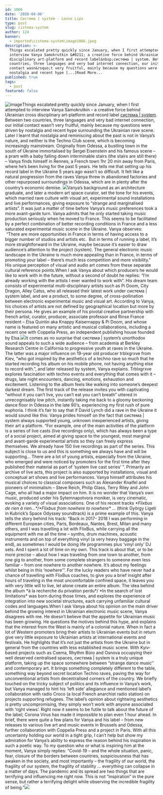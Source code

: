 ```yaml
---
id: 1066
date: '2020-04-06'
title: Cистема | system - Loose Lips
type: post
slug: cistema-system
author: 124
banner:
  - imported\cistema-system\image1066.jpeg
description: >-
  Things escalated pretty quickly since January, when I first attempted to
  interview Vanya Samokrutkin &#8211; a creative force behind Ukrainian cross
  disciplinary art-platform and record label&nbsp;система | system. Between two
  countries, three languages and very bad internet connection, our initial
  contact wasn&rsquo;t very fruitful, mainly because my questions were driven by
  nostalgia and recent hype [...]Read More...
published: true
tags:
  - post
featured: false
---
```

![image](../imported\cistema-system\image1066.jpeg)Things escalated pretty quickly since January, when I first attempted to interview Vanya Samokrutkin – a creative force behind Ukrainian cross disciplinary art-platform and record label [система | system](https://soundcloud.com/systemma1). Between two countries, three languages and very bad internet connection, our initial contact wasn’t very fruitful, mainly because my questions were driven by nostalgia and recent hype surrounding the Ukrainian rave scene. Later I learnt that nostalgia and reminiscing about the past is not in Vanya’s nature, and neither is the Techno Club scene, which is becoming increasingly mainstream. Originally from Odessa, a bustling town in the south of Ukraine immortalised by Sergei Eisenstein and his famous scene – a pram with a baby falling down interminable stairs (the stairs are still there) – Vanya finds himself in Rennes, a French town 1hr 20 min away from Paris, where he’s been living for the past 5 years. He tells me that setting up his record label in the Ukraine 5 years ago wasn’t so difficult. It felt like a natural progression from the raves Vanya threw in abandoned factories and other repurposed surroundings in Odessa, which are in plenty after the country’s economic demise. ![](/wp-content/uploads/live/img/wysiwyg/5e8b2e065fcfb.jpg)Vanya’s background as an architecture graduate, and later a modern art space curator, set the tone for his events, which married rave culture with visual art, experimental sound installations and live performances, giving exposure to “strange and marginalised artists”. It was just a matter of time before Vanya’s music preferences took a more avant-garde turn. Vanya admits that he only started taking music production seriously when he moved to France. This seems to be facilitated by a perfect combination of better recording conditions in France and a less saturated experimental music scene in the Ukraine. Vanya observes:  “There are more opportunities in France in terms of having access to a bigger number of studios and artists etc.  But in terms of running a label, it’s more straightforward in the Ukraine, maybe because it’s easier to draw audience’s attention to the project (system). The general electronic music landscape in the Ukraine is much more appealing than in France, in terms of promoting your label – there’s much less competition and more visibility." His unique perception of visual and audio art comes from these separate cultural reference points.When I ask Vanya about which producers he would like to work with in the future, without a second of doubt he replies: “I’m already working with the artists I ever wanted to work with”. His dream team consists of experimental multi-disciplinary artists such as Pi Doom, City Dragon, Alley Catss, who all released their latest work under система | system label, and are a product, to some degree, of cross-pollination between electronic experimental music and visual art. According to Vanya, his choices of artists are not defined by geographical location but more by their persona. He gives an example of his pivotal creative partnership with french artist, curator, producer, associate professor and Rinse France resident – Elsa Quintin aka Knappy Kaisernappy & Pi Doom, and whose name is featured on many artistic and musical collaborations, including a recent one with Coppelia Press, an independent publishing house founded by Elsa.![](/wp-content/uploads/live/img/wysiwyg/5e8b2e2e5ee5c.jpg)It comes as no surprise that система | system’s unorthodox sound appeals to such a wide audience – from academia at Berkley Research Centre in California to progressive youth at raves in the Ukraine. The latter was a major influence on 19-year old producer trblxgrxve from Kiev, “who got inspired by the aesthetics of a techno rave so much that he started recording his album on his mobile phone, not having anything else to record with.”, and later released by system, Vanya explains. Trblxgrxve explores fascination with techno events and everything that comes with it – drugs, late night encounters, dancing, emotions, exhaustion and excitement. Listening to the album feels like walking into someone’s deepest darkest dream. The first track of the release invites you with captivating “without it you can’t live, you can’t eat you can’t breath” uttered in unrecognisably low pitch, instantly taking me back to a gloomy beckoning dance floor in Odessa in the late 90’s, experiencing my first rush of pure euphoria. I think it’s fair to say that if David Lynch did a rave in the Ukraine it would sound like this: Vanya prides himself on the fact that система | system always supported young, unknown inexperienced artists, giving their art a platform. “For example, one of the main activities of the platform is a series of live casts (live recordings only), which has always been a type of a social project, aimed at giving space to the youngest, most marginal and avant-garde experimental artists so they can freely express themselves. We already have 150 live recordings as part of the series. This subject is close to us and this is something we always have and will be supporting… There are a lot of young artists, especially from the Ukraine, who emerged and were noticed by promoters for the first time after they published their material as part of ‘system live cast series’ ”. Primarily an archive of live acts, this project is also supported by installations, visual and conceptual art shows and live performances. Vanya himself attributes his musical choices to classical composers such as Alexander Knaifel and pioneers of minimalism – Steve Reich, Philip Glass, Terry Riley and John Cage, who all had a major impact on him. It is no wonder that Vanya’s own music, produced under his Sytemnapotvora moniker, is very cinematic, evoking a variety of visual associations. One of his recent tracks _\*Flixbus de rien à rien…\*/\*Flixbus from nowhere to nowhere\*_ … (think György Ligeti in Kubrick’s Space Odyssey soundtrack) is a prime example of this. Vanya tells the story behind his track: “Back in 2017- 2018 I was performing in different European cities, Paris, Bordeaux, Nantes, Brest, Milan and many others, and I was travelling a lot with FlixBus, while carrying all the equipment with me all the time – synths, drum machines, acoustic instruments and on top of everything vinyl (a very heavy baggage in the end), as sometimes I would be doing life programmes plus ‘vinyl only’ DJ sets. And I spent a lot of time on my own. This track is about that, or to be more precise – about how I was traveling from one town to another, from one gig to another, from some complete strangers to someone even less familiar – from one nowhere to another nowhere. It’s about my feelings whilst being in this ‘nowhere’”. For the lucky readers who have never had a chance of travelling with FlixBus coaches, to give you a brief insight after hours of traveling in the most uncomfortable confined space, it leaves you with very little will to live, let alone create an entire album. The idea behind the album \*à la recherche du privation perdu\*/ \*In the search of lost limitations\* was born during those times, and explores the experience of integration into new societal structures, each carrying unfamiliar cultural codes and languages.When I ask Vanya about his opinion on the main driver behind the growing interest in Ukrainian electronic music scene, Vanya disagrees with me. He doesn’t believe that the appetite for Ukrainian music has been growing. He questions the motives behind this hype, and explains that the interest from the West is mainly of a colonial nature. When in fact a lot of Western promoters bring their artists to Ukrainian events but in return give very little exposure to Ukrainian artists at international events and festivals. He highlights that it’s not just the artists from the Ukraine but in general from the countries with less established music scene. With Kyiv-based projects such as Cxema, Rhythm Büro and Osnova occupying their well deserved centralised spaces, система | system is a truly unique platform, taking up the space somewhere between “strange dance music’’ and contemporary art. It brings something completely different to the table, something way beyond secret location Techno raves, paving the way for unconventional artists from decentralised corners of the country. We briefly touched on the tricky subject of politics and its influence in Vanya’s work, but Vanya managed to hint his ‘left side’ allegiance and mentioned label’s collaboration with radio Croco (a local French anarchist radio station) on projects supporting refugees. The label’s opinion about rightwing aesthetics is pretty uncompromising, they simply won’t work with anyone associated with ‘right views’. Right now it seems to be futile to talk about the future of the label; Corona Virus has made it impossible to plan even 1 hour ahead. In brief, there were quite a few plans for Vanya and his label – from new releases to various live art and music events in Brussels and Odessa, further collaboration with Coppelia Press and a project in Paris. With all this uncertainty holding our world in a tight grip, I can’t help but show my admiration for Vanya’s ability to express the reason behind his inspiration in such a poetic way. To my question who or what is inspiring him at the moment, Vanya simply replies: “Covid-19 – and the whole situation, panic, fear, closure of the borders between countries, suspiciousness that has awaken in the society, and most importantly – the fragility of our world, the fragility of our system, the fragility of stability … everything can collapse in a matter of days. The pandemic and its spread are two things that are terrifying and influencing me right now. This is not “inspiration” in the pure sense, but rather a terrifying delight while observing the incredible fragility of being.”![](/wp-content/uploads/live/img/wysiwyg/5e8b2e6f52183.jpg)